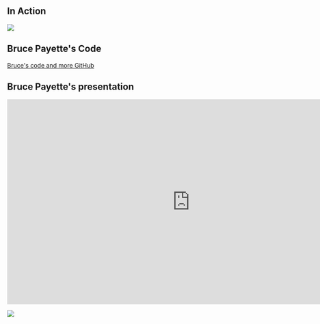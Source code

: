 ## In Action

![](https://raw.githubusercontent.com/dfinke/PoShLucene/master/media/improved.gif)

## Bruce Payette's Code
[Bruce's code and more GitHub](https://github.com/psconfeu/2016/pull/5)

## Bruce Payette's presentation

<iframe width="854" height="480" src="https://www.youtube.com/embed/WOEmlc3tkTU" frameborder="0" allowfullscreen></iframe>

[![](http://img.youtube.com/vi/YOUTUBE_VIDEO_ID_HERE/0.jpg)](https://www.youtube.com/watch?v=WOEmlc3tkTU)